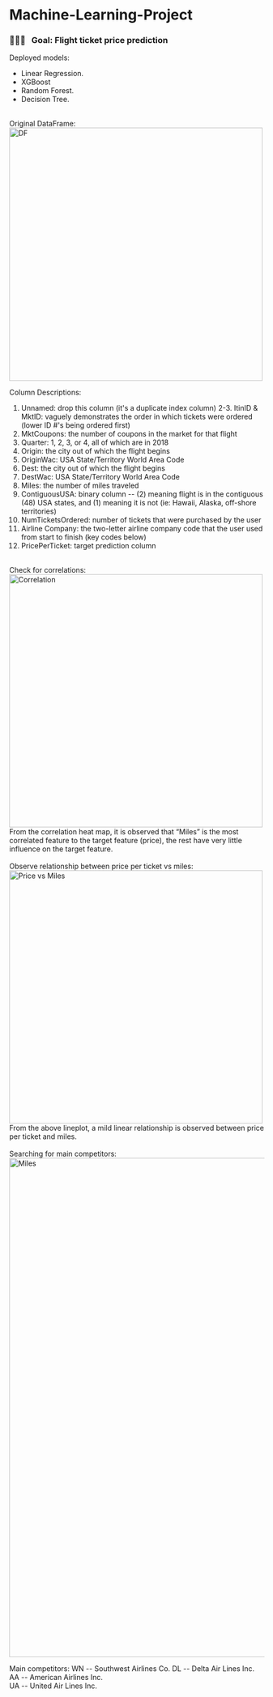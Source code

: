 # Machine-Learning-Project


<h3> 👨🏻‍💻 &nbsp; Goal: Flight ticket price prediction </h3>

Deployed models:
- Linear Regression.
- XGBoost
- Random Forest.
- Decision Tree.

<br/>
Original DataFrame:
<img width="500" alt="DF" src="https://user-images.githubusercontent.com/80112729/118389719-c5b32d80-b65d-11eb-88e2-5844d2d74b02.png">
<br/>


Column Descriptions:
1. Unnamed: drop this column (it's a duplicate index column)
2-3. ItinID & MktID: vaguely demonstrates the order in which tickets were ordered (lower ID #'s being ordered first)
4. MktCoupons: the number of coupons in the market for that flight
5. Quarter: 1, 2, 3, or 4, all of which are in 2018
6. Origin: the city out of which the flight begins
7. OriginWac: USA State/Territory World Area Code
8. Dest: the city out of which the flight begins
9. DestWac: USA State/Territory World Area Code
10. Miles: the number of miles traveled
11. ContiguousUSA: binary column -- (2) meaning flight is in the contiguous (48) USA states, and (1) meaning it is not (ie: Hawaii, Alaska, off-shore territories)
12. NumTicketsOrdered: number of tickets that were purchased by the user
13. Airline Company: the two-letter airline company code that the user used from start to finish (key codes below)
14. PricePerTicket: target prediction column


<br/>
Check for correlations:
<img width="500" alt="Correlation" src="https://user-images.githubusercontent.com/80112729/118389956-0fe8de80-b65f-11eb-843b-88d56d725ea5.png">
From the correlation heat map, it is observed that “Miles” is the most correlated feature to the target feature (price), the rest have very little influence on the target feature.
<br/>

<br/>
Observe relationship between price per ticket vs miles:
<img width="500" alt="Price vs Miles" src="https://user-images.githubusercontent.com/80112729/118390229-90f4a580-b660-11eb-9c05-11e18e34893e.png">
From the above lineplot, a mild linear relationship is observed between price per ticket and miles.
<br/>


<br/>
Searching for main competitors:
<img width="986" alt="Miles" src="https://user-images.githubusercontent.com/80112729/118394569-0324b480-b678-11eb-898f-757341a0c443.png">
<br/>

Main competitors: 
WN -- Southwest Airlines Co.
DL -- Delta Air Lines Inc. 
AA -- American Airlines Inc.        
UA -- United Air Lines Inc.
